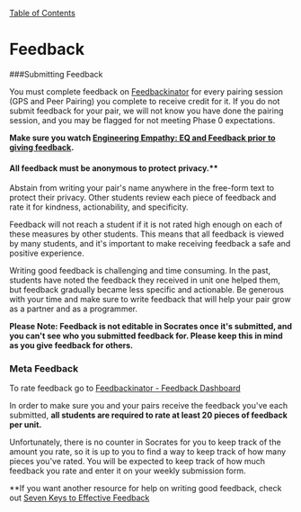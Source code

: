 [Table of Contents](./)

# Feedback

###Submitting Feedback

You must complete feedback on [Feedbackinator](https://socrates.devbootcamp.com/feedback/new) for every pairing session (GPS and Peer Pairing) you complete to receive credit for it. If you do not submit feedback for your pair, we will not know you have done the pairing session, and you may be flagged for not meeting Phase 0 expectations. 

**Make sure you watch [Engineering Empathy: EQ and Feedback prior to giving feedback](http://vimeo.com/76762772).**

#### All feedback must be anonymous to protect privacy.** 
Abstain from writing your pair's name anywhere in the free-form text to protect their privacy. Other students review each piece of feedback and rate it for kindness, actionability, and specificity.  

Feedback will not reach a student if it is not rated high enough on each of these measures by other students. This means that all feedback is viewed by many students, and it's important to make receiving feedback a safe and positive experience. 

Writing good feedback is challenging and time consuming. In the past, students have noted the feedback they received in unit one helped them, but feedback gradually became less specific and actionable. Be generous with your time and make sure to write feedback that will help your pair grow as a partner and as a programmer. 

**Please Note: Feedback is not editable in Socrates once it's submitted, and you can't see who you submitted feedback for. Please keep this in mind as you give feedback for others.** 


### Meta Feedback

To rate feedback go to [Feedbackinator - Feedback Dashboard](https://socrates.devbootcamp.com/feedback)

In order to make sure you and your pairs receive the feedback you've each submitted, **all students are required to rate at least 20 pieces of feedback per unit.** 

Unfortunately, there is no counter in Socrates for you to keep track of the amount you rate, so it is up to you to find a way to keep track of how many pieces you've rated. You will be expected to keep track of how much feedback you rate and enter it on your weekly submission form. 

**If you want another resource for help on writing good feedback, check out [Seven Keys to Effective Feedback](http://www.ascd.org/publications/educational-leadership/sept12/vol70/num01/Seven-Keys-to-Effective-Feedback.aspx)


